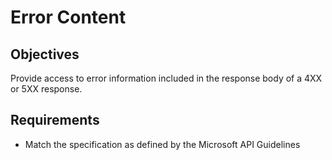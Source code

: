 # Error Content

## Objectives

Provide access to error information included in the response body of a 4XX or 5XX response.

## Requirements

- Match the specification as defined by the Microsoft API Guidelines
